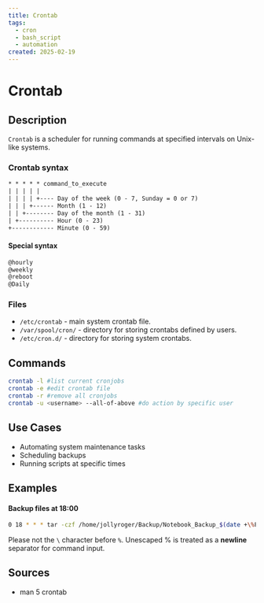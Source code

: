 ```yaml
---
title: Crontab
tags:
  - cron
  - bash_script
  - automation
created: 2025-02-19
---
```


# Crontab
## Description
`Crontab` is a scheduler for running commands at specified intervals on Unix-like systems.
### Crontab syntax
```txt
* * * * * command_to_execute
| | | | |
| | | | +---- Day of the week (0 - 7, Sunday = 0 or 7)
| | | +------ Month (1 - 12)
| | +-------- Day of the month (1 - 31)
| +---------- Hour (0 - 23)
+------------ Minute (0 - 59)
```

#### Special syntax
```txt
@hourly
@weekly
@reboot
@Daily
```
### Files
- `/etc/crontab` - main system crontab file. 
- `/var/spool/cron/` - directory for storing crontabs defined by users.
- `/etc/cron.d/` - directory for storing system crontabs.
## Commands
```bash
crontab -l #list current cronjobs
crontab -e #edit crontab file
crontab -r #remove all cronjobs
crontab -u <username> --all-of-above #do action by specific user
```
## Use Cases
- Automating system maintenance tasks
- Scheduling backups
- Running scripts at specific times
## Examples
#### Backup files at 18:00
```bash
0 18 * * * tar -czf /home/jollyroger/Backup/Notebook_Backup_$(date +\%F).tar.gz -C /home/jollyroger/Documents/obsidian Notebook
```
Please not the `\` character before `%`. Unescaped % is treated as a **newline** separator for command input.
## Sources
- man 5 crontab
